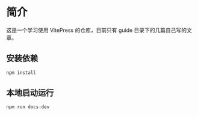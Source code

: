 # 简介

这是一个学习使用 VitePress 的仓库，目前只有 guide 目录下的几篇自己写的文章。

## 安装依赖

```sh
npm install
```

## 本地启动运行

```sh
npm run docs:dev
```
